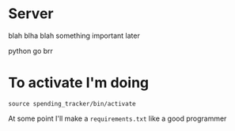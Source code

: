 # Server 

blah blha blah something important later

python go brr

# To activate I'm doing 

`source spending_tracker/bin/activate`

At some point I'll make a `requirements.txt` like a good programmer
